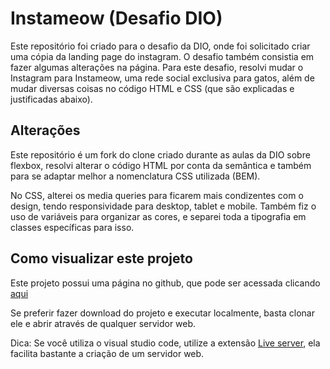 # Instameow (Desafio DIO)

Este repositório foi criado para o desafio da DIO, onde foi solicitado criar uma cópia da landing page do instagram. O desafio também consistia em fazer algumas alterações na página. Para este desafio, resolvi mudar o Instagram para Instameow, uma rede social exclusiva para gatos, além de mudar diversas coisas no código HTML e CSS (que são explicadas e justificadas abaixo).

## Alterações

Este repositório é um fork do clone criado durante as aulas da DIO sobre flexbox, resolvi alterar o código HTML por conta da semântica e também para se adaptar melhor a nomenclatura CSS utilizada (BEM).

No CSS, alterei os media queries para ficarem mais condizentes com o design, tendo responsividade para desktop, tablet e mobile. Também fiz o uso de variáveis para organizar as cores, e separei toda a tipografia em classes específicas para isso.

## Como visualizar este projeto

Este projeto possui uma página no github, que pode ser acessada clicando [aqui](https://daniel-baquini.github.io/instameow/)

Se preferir fazer download do projeto e executar localmente, basta clonar ele e abrir através de qualquer servidor web.

Dica: Se você utiliza o visual studio code, utilize a extensão [Live server](https://marketplace.visualstudio.com/items?itemName=ritwickdey.LiveServer), ela facilita bastante a criação de um servidor web.